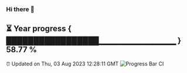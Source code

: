 ### Hi there 👋
⏳ Year progress { █████████████████▁▁▁▁▁▁▁▁▁▁▁▁▁ } 58.77 %
---
⏰ Updated on Thu, 03 Aug 2023 12:28:11 GMT
![Progress Bar CI](https://github.com/liununu/liununu/workflows/Progress%20Bar%20CI/badge.svg)
